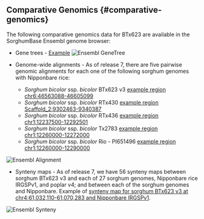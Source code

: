 ## Comparative Genomics {#comparative-genomics}
The following comparative genomics data for BTx623 are available in the SorghumBase Ensembl genome browser:

- Gene trees - [Example](http://ensembl.sorghumbase.org/Sorghum_bicolor/Gene/Compara_Tree?g=SORBI_3006G095600;r=6:46566240-46571064;collapse=2831659,2829950,2830021)
  ![Ensembl GeneTree](images/image8.png)

- Genome-wide alignments - As of release 7, there are five pairwise genomic alignments for each one of the following sorghum genomes with Nipponbare rice:

  - _Sorghum bicolor_ ssp. _bicolor_ BTx623 v3 [example region chr6:46563088-46605099](https://ensembl.sorghumbase.org/Sorghum_bicolor/Location/Multi?align=23;db=core;g=SORBI_3006G095600;r=6:46563088-46605099;r1=4:22284737-22339738:1;s1=Oryza_sativa)
  - _Sorghum bicolor_ ssp. _bicolor_ RTx430 [example region Scaffold_2:9302463-9340387](https://ensembl.sorghumbase.org/Sorghum_tx430nano/Location/Multi?db=core;g=3381.casb002g029200.635;r=Scaffold_2:9302463-9340387;r1=2:15827011-15864935:1;s1=Oryza_sativa)
  - _Sorghum bicolor_ ssp. _bicolor_ RTx436 [example region chr1:12237500-12292501](https://ensembl.sorghumbase.org/Sorghum_tx436pac/Location/Multi?db=core;r=1:12237500-12292501;r1=3:25255605-25310606:-1;s1=Oryza_sativa)
  - _Sorghum bicolor_ ssp. _bicolor_ Tx2783 [example region chr1:12260000-12272000](https://ensembl.sorghumbase.org/Sorghum_tx2783pac/Location/Multi?db=core;r=1:12260000-12272000;r1=3:4984605-4996605:1;s1=Oryza_sativa)
  - _Sorghum bicolor_ ssp. _bicolor_ Rio - PI651496 [example region chr1:12260000-12290000](https://ensembl.sorghumbase.org/Sorghum_rio/Location/Multi?db=core;r=1:12260000-12290000;r1=3:25886785-25916785:-1;s1=Oryza_sativa)


![Ensembl Alignment](images/image4.png)

- Synteny maps - As of release 7, we have 56 synteny maps between sorghum BTx623 v3 and each of 27 sorghum genomes, Nipponbare rice IRGSPv1, and poplar v4; and between each of the sorghum genomes and Nipponbare. Example of [synteny map for sorghum BTx623 v3 at chr4:61,032,110-61,070,283 and Nipponbare IRGSPv1](https://ensembl.sorghumbase.org/Sorghum_bicolor/Location/Synteny?r=4%3A61032110-61070283&db=core&otherspecies=Oryza_sativa).


![Ensembl Synteny](images/image9.png)
